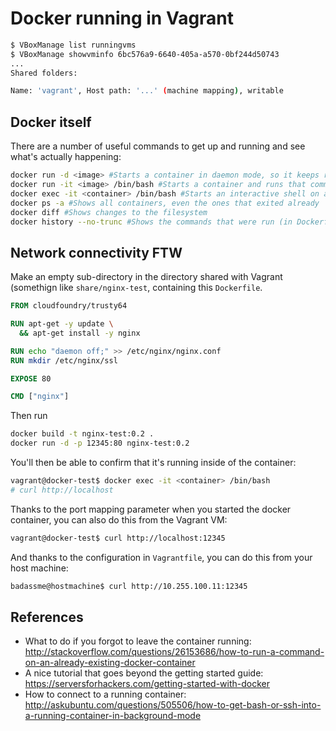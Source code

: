 # Docker running in Vagrant

```bash
$ VBoxManage list runningvms
$ VBoxManage showvminfo 6bc576a9-6640-405a-a570-0bf244d50743
...
Shared folders:  

Name: 'vagrant', Host path: '...' (machine mapping), writable

```

## Docker itself

There are a number of useful commands to get up and running and see what's actually happening:

```bash
docker run -d <image> #Starts a container in daemon mode, so it keeps running
docker run -it <image> /bin/bash #Starts a container and runs that command
docker exec -it <container> /bin/bash #Starts an interactive shell on an already-running container
docker ps -a #Shows all containers, even the ones that exited already
docker diff #Shows changes to the filesystem
docker history --no-trunc #Shows the commands that were run (in Dockerfile?) to get to this point
```

## Network connectivity FTW

Make an empty sub-directory in the directory shared with Vagrant (somethign like `share/nginx-test`, containing this
`Dockerfile`.

```dockerfile
FROM cloudfoundry/trusty64

RUN apt-get -y update \
  && apt-get install -y nginx                                                                                                          

RUN echo "daemon off;" >> /etc/nginx/nginx.conf
RUN mkdir /etc/nginx/ssl

EXPOSE 80

CMD ["nginx"]
```

Then run

```bash
docker build -t nginx-test:0.2 .
docker run -d -p 12345:80 nginx-test:0.2
```

You'll then be able to confirm that it's running inside of the container:

```bash
vagrant@docker-test$ docker exec -it <container> /bin/bash
# curl http://localhost
```

Thanks to the port mapping parameter when you started the docker container, you can also do this from the Vagrant VM:

```bash
vagrant@docker-test$ curl http://localhost:12345
```

And thanks to the configuration in `Vagrantfile`, you can do this from your host machine:

```bash
badassme@hostmachine$ curl http://10.255.100.11:12345
```


## References

- What to do if you forgot to leave the container running:
  http://stackoverflow.com/questions/26153686/how-to-run-a-command-on-an-already-existing-docker-container
- A nice tutorial that goes beyond the getting started guide: https://serversforhackers.com/getting-started-with-docker
- How to connect to a running container:
  http://askubuntu.com/questions/505506/how-to-get-bash-or-ssh-into-a-running-container-in-background-mode

